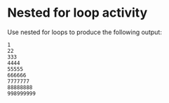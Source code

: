 # Nested for loop activity

Use nested for loops to produce the following output:

```text
1
22
333
4444
55555
666666
7777777
88888888
998999999
```

